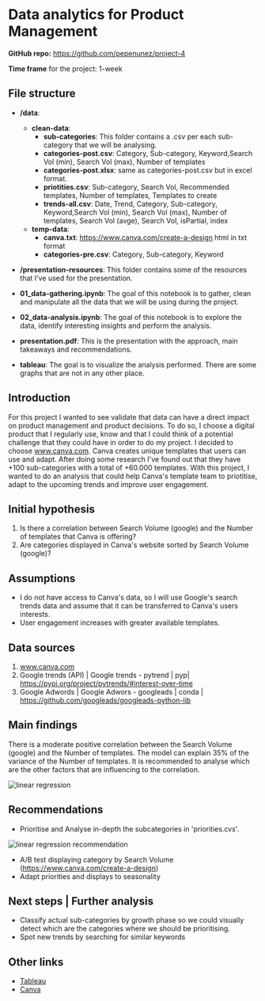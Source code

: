 # Data analytics for Product Management

**GitHub repo:** https://github.com/pepenunez/project-4

**Time frame** for the project: 1-week

## File structure

- **/data**:
  - **clean-data**:
    - **sub-categories**: This folder contains a .csv per each sub-category that we will be analysing.
    - **categories-post.csv**: Category, Sub-category, Keyword,Search Vol (min), Search Vol (max), Number of templates
    - **categories-post.xlsx**: same as categories-post.csv but in excel format.
    - **priotities.csv**: Sub-category, Search Vol, Recommended templates, Number of templates, Templates to create
    - **trends-all.csv**: Date, Trend, Category, Sub-category, Keyword,Search Vol (min), Search Vol (max), Number of templates, Search Vol (avge), Search Vol, isPartial, index
  - **temp-data**:
    - **canva.txt**: https://www.canva.com/create-a-design html in txt format
    - **categories-pre.csv**: Category, Sub-category, Keyword
- **/presentation-resources**: This folder contains some of the resources that I've used for the presentation.

- **01_data-gathering.ipynb**: The goal of this notebook is to gather, clean and manipulate all the data that we will be using during the project.
- **02_data-analysis.ipynb**: The goal of this notebook is to explore the data, identify interesting insights and perform the analysis.
- **presentation.pdf**: This is the presentation with the approach, main takeaways and recommendations.
- **tableau**: The goal is to visualize the analysis performed. There are some graphs that are not in any other place. 

## Introduction

For this project I wanted to see validate that data can have a direct impact on product management and product decisions. To do so, I choose a digital product that I regularly use, know and that I could think of a potential challenge that they could have in order to do my project. I decided to choose www.canva.com. Canva creates unique templates that users can use and adapt. After doing some research I've found out that they have +100 sub-categories with a total of +60.000 templates. With this project, I wanted to do an analysis that could help Canva's template team to priotitise, adapt to the upcoming trends and improve user engagement.

## Initial hypothesis

1. Is there a correlation between Search Volume (google) and the Number of templates that Canva is offering?
2. Are categories displayed in Canva's website sorted by Search Volume (google)?

## Assumptions

- I do not have access to Canva's data, so I will use Google's search trends data and assume that it can be transferred to Canva's users interests.
- User engagement increases with greater available templates. 

## Data sources

1. www.canva.com
2. Google trends (API) | Google trends - pytrend | pyp|  https://pypi.org/project/pytrends/#interest-over-time
3. Google Adwords | Google Adwors - googleads | conda | https://github.com/googleads/googleads-python-lib

## Main findings

There is a moderate positive correlation between the Search Volume (google) and the Number of templates. The model can explain 35% of the variance of the Number of templates. It is recommended to analyse which are the other factors that are influencing to the correlation. 

![linear regression](https://github.com/pepenunez/project-4/blob/master/Presentation-resources/linear-regression.png)

## Recommendations

- Prioritise and Analyse in-depth the subcategories in 'priorities.cvs'.  

![linear regression recommendation](https://github.com/pepenunez/project-4/blob/master/Presentation-resources/linear-regression-recommendation.png)

- A/B test displaying category by Search Volume (https://www.canva.com/create-a-design)
- Adapt priorities and displays to seasonality 

## Next steps | Further analysis

- Classify actual sub-categories by growth phase so we could visually detect which are the categories where we should be prioritising.
- Spot new trends by searching for similar keywords  

## Other links

- [Tableau](https://public.tableau.com/profile/pepenunez#!/vizhome/UsingDatainProductManagement/SearchVolumebyCategory)
- [Canva](https://www.canva.com/create-a-design)
